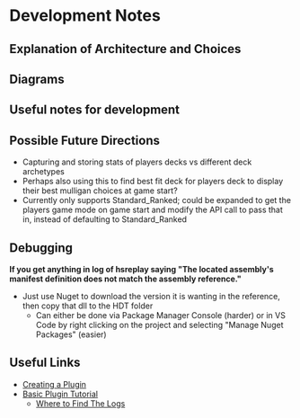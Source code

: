 
# Development Notes

## Explanation of Architecture and Choices


## Diagrams


## Useful notes for development


## Possible Future Directions

- Capturing and storing stats of players decks vs different deck archetypes
- Perhaps also using this to find best fit deck for players deck to display their best mulligan choices at game start?
- Currently only supports Standard_Ranked; could be expanded to get the players game mode on game start and modify the API call to pass that in, instead of defaulting to Standard_Ranked


## Debugging

**If you get anything in log of hsreplay saying "The located assembly's manifest definition does not match the assembly reference."**
- Just use Nuget to download the version it is wanting in the reference, then copy that dll to the HDT folder
  - Can either be done via Package Manager Console (harder) or in VS Code by right clicking on the project and selecting "Manage Nuget Packages" (easier)
## Useful Links

- [Creating a Plugin](https://github.com/HearthSim/Hearthstone-Deck-Tracker/wiki/Creating-Plugins)
- [Basic Plugin Tutorial](https://github.com/HearthSim/Hearthstone-Deck-Tracker/wiki/Basic-plugin-creation-tutorial)
  - [Where to Find The Logs](https://github.com/HearthSim/Hearthstone-Deck-Tracker/wiki/Creating-Plugins#basics-where-to-start)